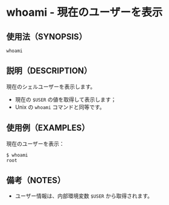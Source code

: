 # whoami - 現在のユーザーを表示

## 使用法（SYNOPSIS）

    whoami


## 説明（DESCRIPTION）

現在のシェルユーザーを表示します。

* 現在の `$USER` の値を取得して表示します；
* Unix の `whoami` コマンドと同等です。


## 使用例（EXAMPLES）

現在のユーザーを表示：

```shell
$ whoami
root
```


## 備考（NOTES）

* ユーザー情報は、内部環境変数 `$USER` から取得されます。
